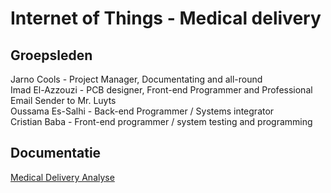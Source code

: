 # Internet of Things - Medical delivery

## Groepsleden

Jarno Cools - Project Manager, Documentating and all-round  
Imad El-Azzouzi - PCB designer, Front-end Programmer and Professional Email Sender to Mr. Luyts         
Oussama Es-Salhi - Back-end Programmer / Systems integrator  
Cristian Baba - Front-end programmer / system testing and programming

## Documentatie

[Medical Delivery Analyse](/doc/analyse.md)
